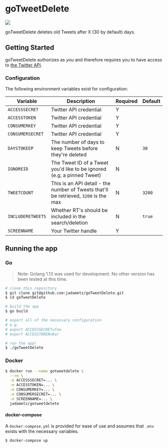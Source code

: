 # goTweetDelete

![](https://github.com/jadametz/goTweetDelete/workflows/Docker%20Image%20CI/badge.svg)

goTweetDelete deletes old Tweets after X (30 by default) days.

## Getting Started

goTweetDelete authorizes as _you_ and therefore requires you to have access to [the Twitter API](https://developer.twitter.com/en/docs/basics/getting-started).

### Configuration

The following environment variables exist for configuration:

|Variable|Description|Required|Default|
|--------|-----------|--------|-------|
|`ACCESSSECRET`|Twitter API credential|Y||
|`ACCESSTOKEN`|Twitter API credential|Y||
|`CONSUMERKEY`|Twitter API credential|Y||
|`CONSUMERSECRET`|Twitter API credential|Y||
|`DAYSTOKEEP`|The number of days to keep Tweets before they're deleted|N|`30`|
|`IGNOREID`|The Tweet ID of a Tweet you'd like to be ignored (e.g. a pinned Tweet)|N||
|`TWEETCOUNT`|This is an API detail - the number of Tweets that'll be retrieved, `3200` is the max|N|`3200`|
|`INCLUDERETWEETS`|Whether RT's should be included in the search/deletion|N|`true`|
|`SCREENNAME`|Your Twitter handle|Y||

## Running the app

### Go

> Note: Golang 1.13 was used for development. No other version has been tested at this time.

```bash
# clone this repository
$ git clone git@github.com:jadametz/goTweetDelete.git
$ cd goTweetDelete

# build the app
$ go build

# export all of the necessary configuration
# e.g.
# export ACCESSSECRET=foo
# export ACCESSTOKEN=bar

# run the app!
$ ./goTweetDelete
```

### Docker

```bash
$ docker run --name gotweetdelete \
  --rm \
  -e ACCESSSECRET=... \
  -e ACCESSTOKEN=... \
  -e CONSUMERKEY=... \
  -e CONSUMERSECRET=... \
  -e SCREENNAME=... \
  jadametz/gotweetdelete
```

#### docker-compose

A `docker-compose.yml` is provided for ease of use and assumes that `.env` exists with the necessary variables.

```bash
$ docker-compose up
```
